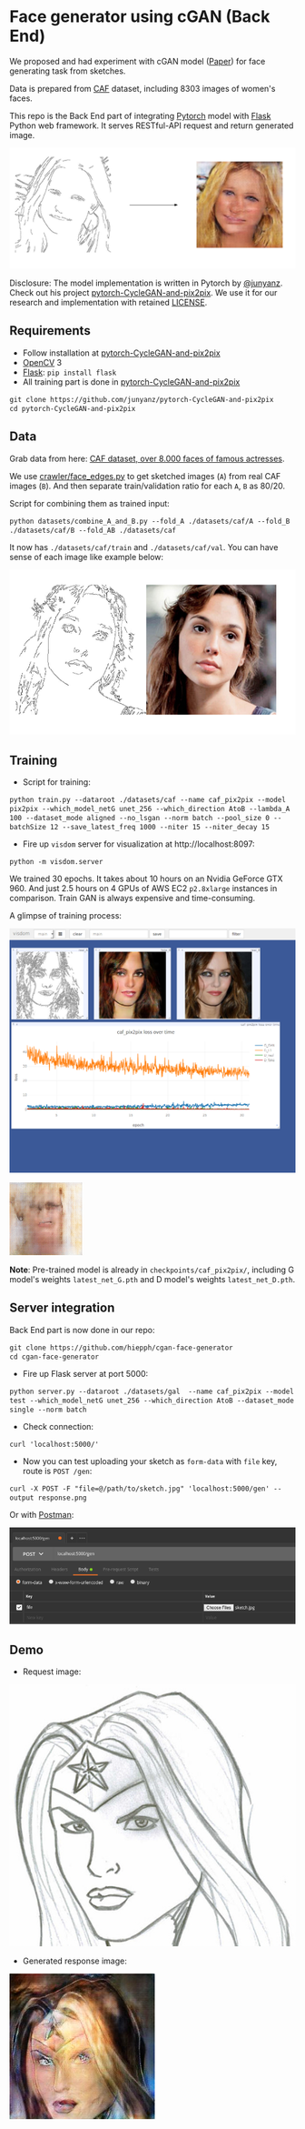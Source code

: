# Face generator using cGAN (Back End)

We proposed and had experiment with cGAN model ([Paper](https://arxiv.org/abs/1611.07004)) for face generating task from sketches.

Data is prepared from [CAF](http://blog.bayo.vn/caf/) dataset, including 8303 images of women's faces.

This repo is the Back End part of integrating [Pytorch](http://pytorch.org/) model with [Flask](http://flask.pocoo.org/) Python web framework. It serves RESTful-API request and return generated image.

![overview](./demo/overview.png)

Disclosure: The model implementation is written in Pytorch by [@junyanz](https://github.com/junyanz). Check out his project [pytorch-CycleGAN-and-pix2pix](https://github.com/junyanz/pytorch-CycleGAN-and-pix2pix). We use it for our research and implementation with retained [LICENSE](./LICENSE).


## Requirements

+ Follow installation at [pytorch-CycleGAN-and-pix2pix](https://github.com/junyanz/pytorch-CycleGAN-and-pix2pix)
+ [OpenCV](https://opencv.org/) 3
+ [Flask](http://flask.pocoo.org/): `pip install flask`
+ All training part is done in [pytorch-CycleGAN-and-pix2pix](https://github.com/junyanz/pytorch-CycleGAN-and-pix2pix)

```
git clone https://github.com/junyanz/pytorch-CycleGAN-and-pix2pix
cd pytorch-CycleGAN-and-pix2pix
```


## Data

Grab data from here: [CAF dataset, over 8.000 faces of famous actresses](http://blog.bayo.vn/caf/).

We use [crawler/face_edges.py](./crawler/face_edges.py) to get sketched images (`A`) from real CAF images (`B`).
And then separate train/validation ratio for each `A`, `B` as 80/20.

Script for combining them as trained input:

```
python datasets/combine_A_and_B.py --fold_A ./datasets/caf/A --fold_B ./datasets/caf/B --fold_AB ./datasets/caf
```

It now has `./datasets/caf/train` and `./datasets/caf/val`. You can have sense of each image like example below:

![input](./demo/input.png)


## Training

+ Script for training:

```
python train.py --dataroot ./datasets/caf --name caf_pix2pix --model pix2pix --which_model_netG unet_256 --which_direction AtoB --lambda_A 100 --dataset_mode aligned --no_lsgan --norm batch --pool_size 0 --batchSize 12 --save_latest_freq 1000 --niter 15 --niter_decay 15
```

+ Fire up `visdom` server for visualization at http://localhost:8097:

```
python -m visdom.server
```

We trained 30 epochs. It takes about 10 hours on an Nvidia GeForce GTX 960. And just 2.5 hours on 4 GPUs of AWS EC2 `p2.8xlarge` instances in comparison.
Train GAN is always expensive and time-consuming.

A glimpse of training process:

![visdom](./demo/train.png)

![train](./demo/train.gif)


**Note**: Pre-trained model is already in `checkpoints/caf_pix2pix/`, including G model's weights `latest_net_G.pth`  and D model's weights `latest_net_D.pth`.


## Server integration

Back End part is now done in our repo:

```
git clone https://github.com/hiepph/cgan-face-generator
cd cgan-face-generator
```

+ Fire up Flask server at port 5000:

```
python server.py --dataroot ./datasets/gal  --name caf_pix2pix --model test --which_model_netG unet_256 --which_direction AtoB --dataset_mode single --norm batch
```

+ Check connection:

```
curl 'localhost:5000/'
```

+ Now you can test uploading your sketch as `form-data` with `file` key, route is `POST /gen`:

```
curl -X POST -F "file=@/path/to/sketch.jpg" 'localhost:5000/gen' --output response.png
```

Or with [Postman](https://www.getpostman.com/):

![postman](./demo/postman.png)


## Demo

+ Request image:

![request](./demo/request.jpg)

+ Generated response image:

![response](./demo/response.png)
